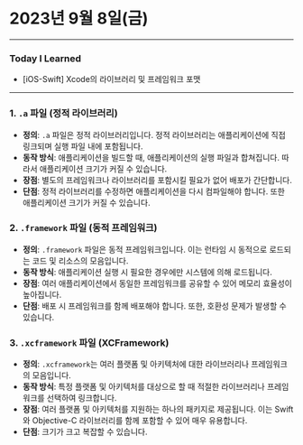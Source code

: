 # 2023년 9월 8일(금)

---

### Today I Learned 

- [iOS-Swift] Xcode의 라이브러리 및 프레임워크 포맷

---

### 1. `.a` 파일 (정적 라이브러리)

- **정의**: `.a` 파일은 정적 라이브러리입니다. 정적 라이브러리는 애플리케이션에 직접 링크되며 실행 파일 내에 포함됩니다.
- **동작 방식**: 애플리케이션을 빌드할 때, 애플리케이션의 실행 파일과 합쳐집니다. 따라서 애플리케이션 크기가 커질 수 있습니다.
- **장점**: 별도의 프레임워크나 라이브러리를 포함시킬 필요가 없어 배포가 간단합니다.
- **단점**: 정적 라이브러리를 수정하면 애플리케이션을 다시 컴파일해야 합니다. 또한 애플리케이션 크기가 커질 수 있습니다.

### 2. `.framework` 파일 (동적 프레임워크)

- **정의**: `.framework` 파일은 동적 프레임워크입니다. 이는 런타임 시 동적으로 로드되는 코드 및 리소스의 모음입니다.
- **동작 방식**: 애플리케이션 실행 시 필요한 경우에만 시스템에 의해 로드됩니다.
- **장점**: 여러 애플리케이션에서 동일한 프레임워크를 공유할 수 있어 메모리 효율성이 높아집니다.
- **단점**: 배포 시 프레임워크를 함께 배포해야 합니다. 또한, 호환성 문제가 발생할 수 있습니다.

### 3. `.xcframework` 파일 (XCFramework)

- **정의**: `.xcframework`는 여러 플랫폼 및 아키텍처에 대한 라이브러리나 프레임워크의 모음입니다.
- **동작 방식**: 특정 플랫폼 및 아키텍처를 대상으로 할 때 적절한 라이브러리나 프레임워크를 선택하여 링크합니다.
- **장점**: 여러 플랫폼 및 아키텍처를 지원하는 하나의 패키지로 제공됩니다. 이는 Swift와 Objective-C 라이브러리를 함께 포함할 수 있어 매우 유용합니다.
- **단점**: 크기가 크고 복잡할 수 있습니다.